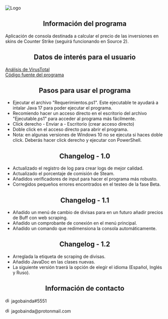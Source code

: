 <img alt="Logo" src="https://i.ibb.co/d24bRdB/logo.png"/>
<h2 align="center">Información del programa</h2>
<p>Aplicación de consola destinada a calcular el precio de las inversiones en skins de Counter Strike (seguirá funcionando en Source 2).</p>
<h2 align="center">Datos de interés para el usuario</h2>
<a href="https://www.virustotal.com/gui/file/1b490311c52a97a8d399426f6b609494e87d7a0a23695e50a05b66e3e23ce6cd/detection">Análisis de VirusTotal</a>
<br>
<a href="https://github.com/jindaardam1/SkinHolderSourceCode">Código fuente del programa</a>
<h2 align="center">Pasos para usar el programa</h2>
<ul>
    <li>Ejecutar el archivo "Requerimientos.ps1". Este ejecutable te ayudará a intalar Java 17 para poder ejecutar el programa.</li>
    <li>Recomiendo hacer un acceso directo en el escritorio del archivo "Ejecutable.ps1" para acceder al programa más fácilmente.</li>
    <li>Click derecho - Enviar a - Escritorio (crear acceso directo)</li>
    <li>Doble click en el acceso directo para abrir el programa.</li>
    <li>Nota: en algunas versiones de Windows 10 no se ejecuta si haces doble click. Deberás hacer click derecho y ejecutar con PowerShell.</li>
</ul>
<h2 align="center">Changelog - 1.0</h2>
<ul>
    <li>Actualizado el registro de log para crear logs de mejor calidad.</li>
    <li>Actualizado el porcentaje de comisión de Steam.</li>
    <li>Añadidos verificadores de input para hacer el programa más robusto.</li>
    <li>Corregidos pequeños errores encontrados en el testeo de la fase Beta.</li>
</ul>
<h2 align="center">Changelog - 1.1</h2>
<ul>
    <li>Añadido un menú de cambio de divisas para en un futuro añadir precios de Buff con web scraping.</li>
    <li>Añadido un comprobante de conexión en el menú principal.</li>
    <li>Añadido un comando que redimensiona la consola automáticamente.</li>
</ul>
<h2 align="center">Changelog - 1.2</h2>
<ul>
    <li>Arreglada la etiqueta de scraping de divisas.</li>
    <li>Añadido JavaDoc en las clases nuevas.</li>
    <li>La siguiente versión traerá la opción de elegir el idioma (Español, Inglés y Ruso).</li>
</ul>
<h2 align="center">Información de contacto</h2>
<p><img alt="discord" src="https://www.svgrepo.com/show/353655/discord-icon.svg" height="15px"> jagobainda#5551</p>
<p><img alt="discord" src="https://www.svgrepo.com/show/331550/protonmail.svg" height="15px"> jagobainda@protonmail.com</p>
